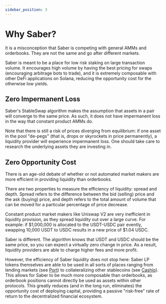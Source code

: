 ```yaml
---
sidebar_position: 3
---
```


# Why Saber?

It is a misconception that Saber is competing with general AMMs and orderbooks. They are not the same and go after different markets.

Saber is meant to be a place for low risk staking on large transaction volume. It encourages high volume by having the best pricing for swaps (encouraging arbitrage bots to trade), and it is extremely composable with other DeFi applications on Solana, reducing the opportunity cost for the otherwise low yields.

## Zero Impermanent Loss

Saber's StableSwap algorithm makes the assumption that assets in a pair will converge to the same price. As such, it does not have impermanent loss in the way that constant product AMMs do.

Note that there is still a risk of prices diverging from equilibrium: if one asset in the pool "de-pegs" (that is, drops or skyrockets in price permanently), a liquidity provider will experience impermanent loss. One should take care to research the underlying assets they are investing in.

## Zero Opportunity Cost

There is an age-old debate of whether or not automated market makers are more efficient in providing liquidity than orderbooks.

There are two properties to measure the efficiency of liquidity: spread and depth. Spread refers to the difference between the bid (selling) price and the ask (buying) price, and depth refers to the total amount of volume that can be moved for a particular percentage of price decrease.

Constant product market makers like Uniswap V2 are very inefficient in liquidity provision, as they spread liquidity out over a large curve. For example: if $1,000,000 is allocated to the USDT-USDC pair evently, swapping 10,000 USDT to USDC results in a new price of $1.04 USDC.

Saber is different. The algorithm knows that USDT and USDC should be the same price, so you can expect a virtually zero change in price. As a result, liquidity providers are able to charge higher fees and more profit.

However, the efficiency of Saber liquidity does not stop here: Saber LP tokens themselves are able to be used in all sorts of places ranging from lending markets (see [Port](https://port.finance)) to collateralizing other stablecoins (see [Cashio](https://cashio.app)). This allows for Saber to be much more composable than orderbooks, as orderbook positions cannot directly be used as assets within other protocols. This greatly reduces (and in the long run, eliminates) the opportunity cost of deploying capital, providing a passive "risk-free" rate of return to the decentralized financial ecosystem.

